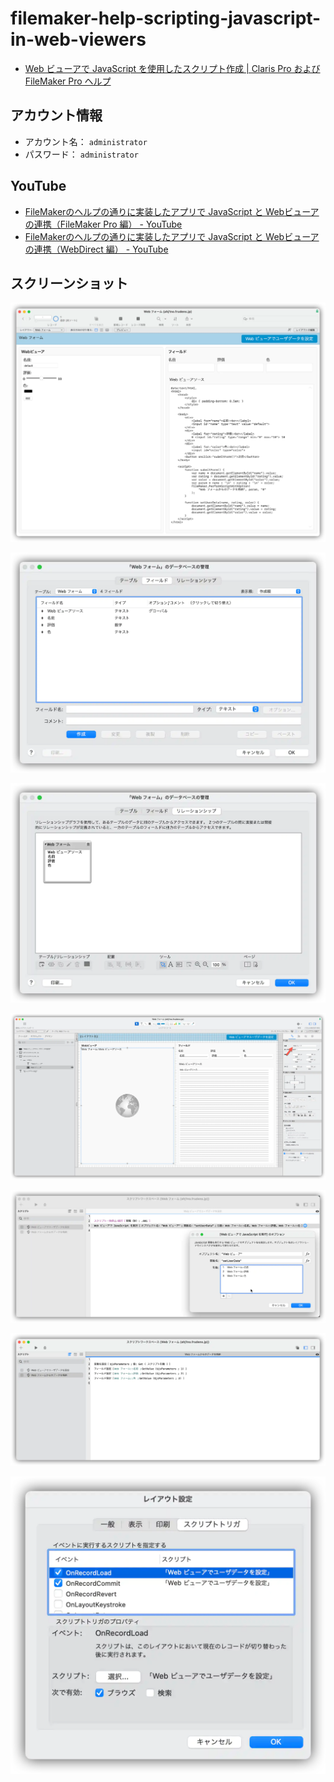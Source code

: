 # filemaker-help-scripting-javascript-in-web-viewers

- [Web ビューアで JavaScript を使用したスクリプト作成 | Claris Pro および FileMaker Pro ヘルプ](https://help.claris.com/ja/pro-help/content/scripting-javascript-in-web-viewers.html)

## アカウント情報

- アカウント名： `administrator`
- パスワード： `administrator`

## YouTube

- [FileMakerのヘルプの通りに実装したアプリで JavaScript と Webビューア の連携（FileMaker Pro 編） - YouTube](https://www.youtube.com/watch?v=yTMcM8-PENA)
- [FileMakerのヘルプの通りに実装したアプリで JavaScript と Webビューア の連携（WebDirect 編） - YouTube](https://www.youtube.com/watch?v=n_BFxevr-Gw)

## スクリーンショット

![image-01.webp](image/image-01.webp)

![image-02.webp](image/image-02.webp)

![image-03.webp](image/image-03.webp)

![image-04.webp](image/image-04.webp)

![image-05.webp](image/image-05.webp)

![image-06.webp](image/image-06.webp)

![image-07.webp](image/image-07.webp)
